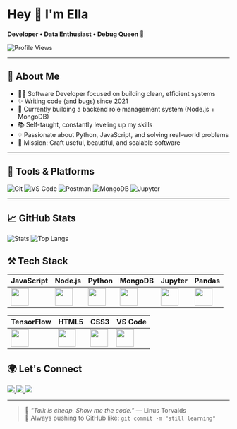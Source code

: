 # Hey 👋 I'm Ella

**Developer • Data Enthusiast • Debug Queen 👑**

![Profile Views](https://komarev.com/ghpvc/?username=Yuyi5la&label=Profile%20views&color=blueviolet&style=flat-square)

---

## 🧠 About Me

- 👩‍💻 Software Developer focused on building clean, efficient systems  
- ✨ Writing code (and bugs) since 2021  
- 🔧 Currently building a backend role management system (Node.js + MongoDB)  
- 📚 Self-taught, constantly leveling up my skills  
- 💡 Passionate about Python, JavaScript, and solving real-world problems  
- 🎯 Mission: Craft useful, beautiful, and scalable software  
  


---

## 🧰 Tools & Platforms

![Git](https://img.shields.io/badge/-Git-F05032?style=flat-square&logo=git&logoColor=white)
![VS Code](https://img.shields.io/badge/-VS%20Code-007ACC?style=flat-square&logo=visual-studio-code&logoColor=white)
![Postman](https://img.shields.io/badge/-Postman-FF6C37?style=flat-square&logo=postman&logoColor=white)
![MongoDB](https://img.shields.io/badge/-MongoDB-4EA94B?style=flat-square&logo=mongodb&logoColor=white)
![Jupyter](https://img.shields.io/badge/-Jupyter-F37626?style=flat-square&logo=jupyter&logoColor=white)

---

## 📈 GitHub Stats

![Stats](https://github-readme-stats.vercel.app/api?username=Yuyi5la&show_icons=true&theme=tokyonight&v=1) 
![Top Langs](https://github-readme-stats.vercel.app/api/top-langs/?username=Yuyi5la&layout=compact&theme=tokyonight)

## ⚒️ Tech Stack

| JavaScript | Node.js | Python | MongoDB | Jupyter | Pandas |
|------------|---------|--------|---------|---------|--------|
| <img src="https://cdn.jsdelivr.net/gh/devicons/devicon/icons/javascript/javascript-original.svg" height="40"/> | <img src="https://cdn.jsdelivr.net/gh/devicons/devicon/icons/nodejs/nodejs-original.svg" height="40"/> | <img src="https://cdn.jsdelivr.net/gh/devicons/devicon/icons/python/python-original.svg" height="40"/> | <img src="https://cdn.jsdelivr.net/gh/devicons/devicon/icons/mongodb/mongodb-original.svg" height="40"/> | <img src="https://cdn.jsdelivr.net/gh/devicons/devicon/icons/jupyter/jupyter-original.svg" height="40"/> | <img src="https://cdn.jsdelivr.net/gh/devicons/devicon/icons/pandas/pandas-original.svg" height="40"/> |

| TensorFlow | HTML5 | CSS3 | VS Code |
|------------|-------|------|---------|
| <img src="https://cdn.jsdelivr.net/gh/devicons/devicon/icons/tensorflow/tensorflow-original.svg" height="40"/> | <img src="https://cdn.jsdelivr.net/gh/devicons/devicon/icons/html5/html5-original.svg" height="40"/> | <img src="https://cdn.jsdelivr.net/gh/devicons/devicon/icons/css3/css3-original.svg" height="40"/> | <img src="https://cdn.jsdelivr.net/gh/devicons/devicon/icons/vscode/vscode-original.svg" height="40"/> |

## 🌍 Let's Connect

<p align="left">
  <a href="https://emmy-red-portfolio.vercel.app/" target="_blank">
    <img src="https://img.shields.io/badge/Portfolio-000?style=for-the-badge&logo=vercel&logoColor=white" />
  </a>
  <a href="https://linkedin.com/in/emmanuella-ezinne-013a42249" target="_blank">
    <img src="https://img.shields.io/badge/LinkedIn-0077B5?style=for-the-badge&logo=linkedin&logoColor=white" />
  </a>
  <a href="mailto:zinneyemmy@gmail.com">
    <img src="https://img.shields.io/badge/Gmail-D14836?style=for-the-badge&logo=gmail&logoColor=white" />
  </a>
</p>

---

> 💬 _"Talk is cheap. Show me the code."_ — Linus Torvalds  
> 🔁 Always pushing to GitHub like: `git commit -m "still learning"`
